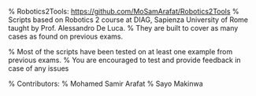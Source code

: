 % Robotics2Tools: https://github.com/MoSamArafat/Robotics2Tools
% Scripts based on Robotics 2 course at DIAG, Sapienza University of Rome taught by Prof. Alessandro De Luca.
% They are built to cover as many cases as found on previous exams.

% Most of the scripts have been tested on at least one example from previous exams.
% You are encouraged to test and provide feedback in case of any issues
 
% Contributors:
% Mohamed Samir Arafat
% Sayo Makinwa
